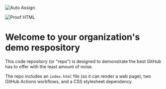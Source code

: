 ![Auto Assign](https://github.com/MySaldo/demo-repository/actions/workflows/auto-assign.yml/badge.svg)

![Proof HTML](https://github.com/MySaldo/demo-repository/actions/workflows/proof-html.yml/badge.svg)

# Welcome to your organization's demo respository
This code repository (or "repo") is designed to demonstrate the best GitHub has to offer with the least amount of noise.

The repo includes an `index.html` file (so it can render a web page), two GitHub Actions workflows, and a CSS stylesheet dependency.

